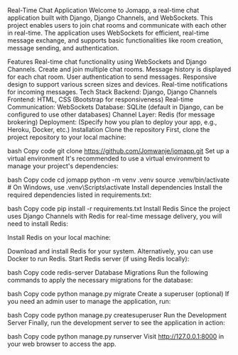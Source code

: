 Real-Time Chat Application
Welcome to Jomapp, a real-time chat application built with Django, Django Channels, and WebSockets. This project enables users to join chat rooms and communicate with each other in real-time. The application uses WebSockets for efficient, real-time message exchange, and supports basic functionalities like room creation, message sending, and authentication.

Features
Real-time chat functionality using WebSockets and Django Channels.
Create and join multiple chat rooms.
Message history is displayed for each chat room.
User authentication to send messages.
Responsive design to support various screen sizes and devices.
Real-time notifications for incoming messages.
Tech Stack
Backend: Django, Django Channels
Frontend: HTML, CSS (Bootstrap for responsiveness)
Real-time Communication: WebSockets
Database: SQLite (default in Django, can be configured to use other databases)
Channel Layer: Redis (for message brokering)
Deployment: (Specify how you plan to deploy your app, e.g., Heroku, Docker, etc.)
Installation
Clone the repository
First, clone the project repository to your local machine:

bash
Copy code
git clone https://github.com/Jomwanje/jomapp.git
Set up a virtual environment
It's recommended to use a virtual environment to manage your project's dependencies:

bash
Copy code
cd jomapp
python -m venv .venv
source .venv/bin/activate  # On Windows, use .venv\Scripts\activate
Install dependencies
Install the required dependencies listed in requirements.txt:

bash
Copy code
pip install -r requirements.txt
Install Redis
Since the project uses Django Channels with Redis for real-time message delivery, you will need to install Redis:

Install Redis on your local machine:

Download and install Redis for your system.
Alternatively, you can use Docker to run Redis.
Start Redis server (if using Redis locally):

bash
Copy code
redis-server
Database Migrations
Run the following commands to apply the necessary migrations for the database:

bash
Copy code
python manage.py migrate
Create a superuser (optional)
If you need an admin user to manage the application, run:

bash
Copy code
python manage.py createsuperuser
Run the Development Server
Finally, run the development server to see the application in action:

bash
Copy code
python manage.py runserver
Visit http://127.0.0.1:8000 in your web browser to access the app.
